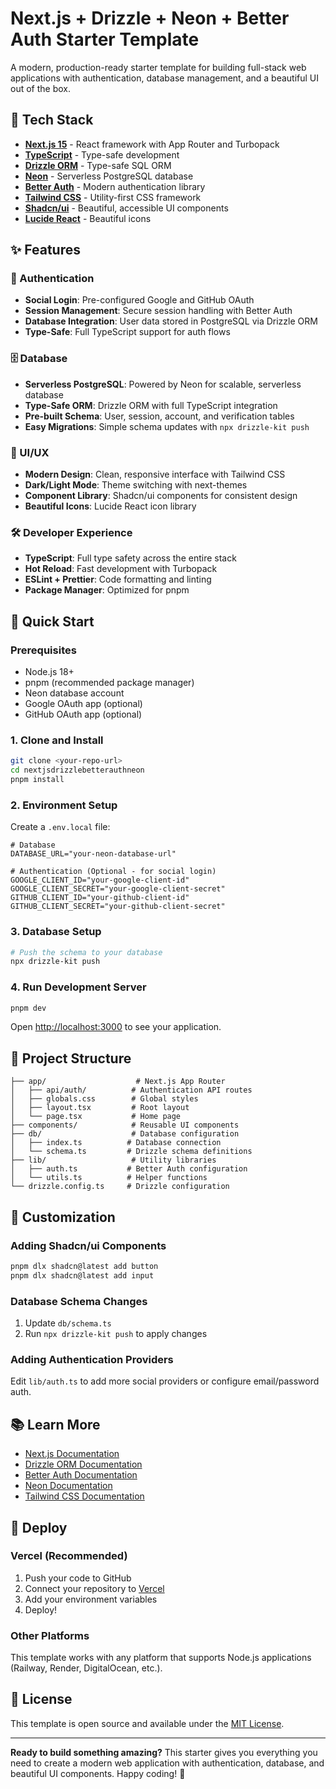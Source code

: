 # Next.js + Drizzle + Neon + Better Auth Starter Template

A modern, production-ready starter template for building full-stack web applications with authentication, database management, and a beautiful UI out of the box.

## 🚀 Tech Stack

- **[Next.js 15](https://nextjs.org/)** - React framework with App Router and Turbopack
- **[TypeScript](https://www.typescriptlang.org/)** - Type-safe development
- **[Drizzle ORM](https://orm.drizzle.team/)** - Type-safe SQL ORM
- **[Neon](https://neon.tech/)** - Serverless PostgreSQL database
- **[Better Auth](https://www.better-auth.com/)** - Modern authentication library
- **[Tailwind CSS](https://tailwindcss.com/)** - Utility-first CSS framework
- **[Shadcn/ui](https://ui.shadcn.com/)** - Beautiful, accessible UI components
- **[Lucide React](https://lucide.dev/)** - Beautiful icons

## ✨ Features

### 🔐 Authentication
- **Social Login**: Pre-configured Google and GitHub OAuth
- **Session Management**: Secure session handling with Better Auth
- **Database Integration**: User data stored in PostgreSQL via Drizzle ORM
- **Type-Safe**: Full TypeScript support for auth flows

### 🗄️ Database
- **Serverless PostgreSQL**: Powered by Neon for scalable, serverless database
- **Type-Safe ORM**: Drizzle ORM with full TypeScript integration
- **Pre-built Schema**: User, session, account, and verification tables
- **Easy Migrations**: Simple schema updates with `npx drizzle-kit push`

### 🎨 UI/UX
- **Modern Design**: Clean, responsive interface with Tailwind CSS
- **Dark/Light Mode**: Theme switching with next-themes
- **Component Library**: Shadcn/ui components for consistent design
- **Beautiful Icons**: Lucide React icon library

### 🛠️ Developer Experience
- **TypeScript**: Full type safety across the entire stack
- **Hot Reload**: Fast development with Turbopack
- **ESLint + Prettier**: Code formatting and linting
- **Package Manager**: Optimized for pnpm

## 🚀 Quick Start

### Prerequisites
- Node.js 18+ 
- pnpm (recommended package manager)
- Neon database account
- Google OAuth app (optional)
- GitHub OAuth app (optional)

### 1. Clone and Install
```bash
git clone <your-repo-url>
cd nextjsdrizzlebetterauthneon
pnpm install
```

### 2. Environment Setup
Create a `.env.local` file:
```env
# Database
DATABASE_URL="your-neon-database-url"

# Authentication (Optional - for social login)
GOOGLE_CLIENT_ID="your-google-client-id"
GOOGLE_CLIENT_SECRET="your-google-client-secret"
GITHUB_CLIENT_ID="your-github-client-id"
GITHUB_CLIENT_SECRET="your-github-client-secret"
```

### 3. Database Setup
```bash
# Push the schema to your database
npx drizzle-kit push
```

### 4. Run Development Server
```bash
pnpm dev
```

Open [http://localhost:3000](http://localhost:3000) to see your application.

## 📁 Project Structure

```
├── app/                    # Next.js App Router
│   ├── api/auth/          # Authentication API routes
│   ├── globals.css        # Global styles
│   ├── layout.tsx         # Root layout
│   └── page.tsx           # Home page
├── components/            # Reusable UI components
├── db/                    # Database configuration
│   ├── index.ts          # Database connection
│   └── schema.ts         # Drizzle schema definitions
├── lib/                   # Utility libraries
│   ├── auth.ts           # Better Auth configuration
│   └── utils.ts          # Helper functions
└── drizzle.config.ts     # Drizzle configuration
```

## 🔧 Customization

### Adding Shadcn/ui Components
```bash
pnpm dlx shadcn@latest add button
pnpm dlx shadcn@latest add input
```

### Database Schema Changes
1. Update `db/schema.ts`
2. Run `npx drizzle-kit push` to apply changes

### Adding Authentication Providers
Edit `lib/auth.ts` to add more social providers or configure email/password auth.

## 📚 Learn More

- [Next.js Documentation](https://nextjs.org/docs)
- [Drizzle ORM Documentation](https://orm.drizzle.team/)
- [Better Auth Documentation](https://www.better-auth.com/)
- [Neon Documentation](https://neon.tech/docs)
- [Tailwind CSS Documentation](https://tailwindcss.com/docs)

## 🚀 Deploy

### Vercel (Recommended)
1. Push your code to GitHub
2. Connect your repository to [Vercel](https://vercel.com)
3. Add your environment variables
4. Deploy!

### Other Platforms
This template works with any platform that supports Node.js applications (Railway, Render, DigitalOcean, etc.).

## 📄 License

This template is open source and available under the [MIT License](LICENSE).

---

**Ready to build something amazing?** This starter gives you everything you need to create a modern web application with authentication, database, and beautiful UI components. Happy coding! 🎉
